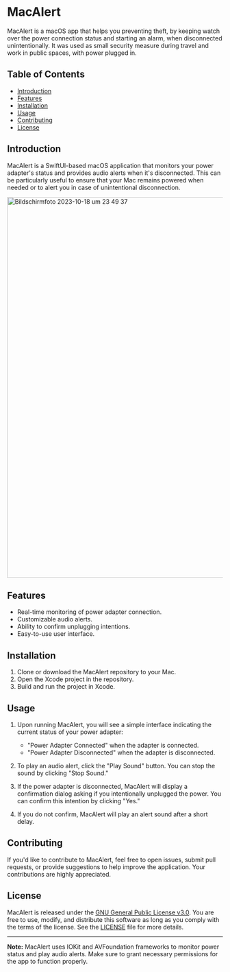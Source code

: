 # MacAlert

MacAlert is a macOS app that helps you preventing theft, by keeping watch over the power connection status and starting an alarm, when disconnected unintentionally. It was used as small security measure during travel and work in public spaces, with power plugged in.

## Table of Contents

- [Introduction](#introduction)
- [Features](#features)
- [Installation](#installation)
- [Usage](#usage)
- [Contributing](#contributing)
- [License](#license)

## Introduction

MacAlert is a SwiftUI-based macOS application that monitors your power adapter's status and provides audio alerts when it's disconnected. This can be particularly useful to ensure that your Mac remains powered when needed or to alert you in case of unintentional disconnection.


<img width="888" alt="Bildschirmfoto 2023-10-18 um 23 49 37" src="https://github.com/kNsja5w/MacAlert/assets/16246095/5d370246-eb4e-482b-9048-4ec74f8aa501">



## Features

- Real-time monitoring of power adapter connection.
- Customizable audio alerts.
- Ability to confirm unplugging intentions.
- Easy-to-use user interface.

## Installation

1. Clone or download the MacAlert repository to your Mac.
2. Open the Xcode project in the repository.
3. Build and run the project in Xcode.

## Usage

1. Upon running MacAlert, you will see a simple interface indicating the current status of your power adapter:

    - "Power Adapter Connected" when the adapter is connected.
    - "Power Adapter Disconnected" when the adapter is disconnected.

2. To play an audio alert, click the "Play Sound" button. You can stop the sound by clicking "Stop Sound."

3. If the power adapter is disconnected, MacAlert will display a confirmation dialog asking if you intentionally unplugged the power. You can confirm this intention by clicking "Yes."

4. If you do not confirm, MacAlert will play an alert sound after a short delay.

## Contributing

If you'd like to contribute to MacAlert, feel free to open issues, submit pull requests, or provide suggestions to help improve the application. Your contributions are highly appreciated.

## License

MacAlert is released under the [GNU General Public License v3.0](LICENSE). You are free to use, modify, and distribute this software as long as you comply with the terms of the license. See the [LICENSE](LICENSE) file for more details.

---

**Note:** MacAlert uses IOKit and AVFoundation frameworks to monitor power status and play audio alerts. Make sure to grant necessary permissions for the app to function properly.
